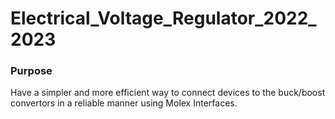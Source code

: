 # Electrical_Voltage_Regulator_2022_2023

### Purpose
Have a simpler and more efficient way to connect devices to the buck/boost convertors in a reliable manner using Molex Interfaces.
